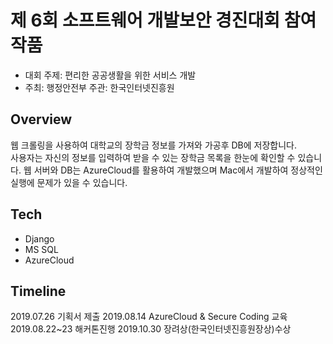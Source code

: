 # 제 6회 소프트웨어 개발보안 경진대회 참여작품

* 대회 주제: 편리한 공공생활을 위한 서비스 개발 
* 주최: 행정안전부     주관: 한국인터넷진흥원
## Overview
웹 크롤링을 사용하여 대학교의 장학금 정보를 가져와 가공후 DB에 저장합니다.  
사용자는 자신의 정보를 입력하여 받을 수 있는 장학금 목록을 한눈에 확인할 수 있습니다.
웹 서버와 DB는 AzureCloud를 활용하여 개발했으며 
Mac에서 개발하여 정상적인 실행에 문제가 있을 수 있습니다.

## Tech
* Django
* MS SQL
* AzureCloud

## Timeline
2019.07.26     기획서 제출
2019.08.14     AzureCloud & Secure Coding 교육
2019.08.22~23  해커톤진행
2019.10.30     장려상(한국인터넷진흥원장상)수상
